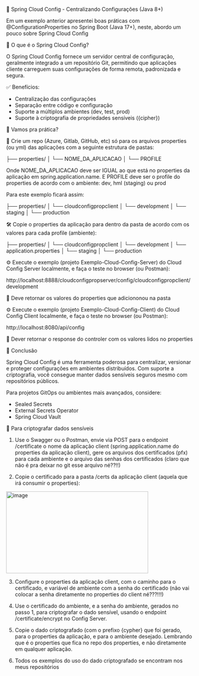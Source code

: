📌 Spring Cloud Config - Centralizando Configurações (Java 8+)

Em um exemplo anterior apresentei boas práticas com @ConfigurationProperties no Spring Boot (Java 17+), neste, abordo um pouco sobre Spring Cloud Config


🚀 O que é o Spring Cloud Config?

O Spring Cloud Config fornece um servidor central de configuração, geralmente integrado a um repositório Git, permitindo que aplicações cliente carreguem suas configurações de forma remota, padronizada e segura.


✅ Benefícios:

- Centralização das configurações
- Separação entre código e configuração
- Suporte a múltiplos ambientes (dev, test, prod)
- Suporte à criptografia de propriedades sensíveis ({cipher})

🚀 Vamos pra prática?

📁 Crie um repo (Azure, Gitlab, GitHub, etc) só para os arquivos properties (ou yml) das aplicações com a seguinte estrutura de pastas:

├── properties/
│   └── NOME_DA_APLICACAO
│         └── PROFILE

Onde NOME_DA_APLICACAO deve ser IGUAL ao que está no properties da aplicação em spring.application.name. E PROFILE deve ser o profile do properties de acordo com o ambiente: dev, hml (staging) ou prod

Para este exemplo ficará assim:

├── properties/
│   └── cloudconfigpropclient
│         └── development
│         └── staging
│         └── production

🛠️ Copie o properties da aplicação para dentro da pasta de acordo com os valores para cada profile (ambiente):

├── properties/
│   └── cloudconfigpropclient
│         └── development
│               └── application.properties
│         └── staging
│         └── production

⚙️ Execute o exemplo (projeto Exemplo-Cloud-Config-Server) do Cloud Config Server localmente, e faça o teste no browser (ou Postman):

http://localhost:8888/cloudconfigpropserver/config/cloudconfigpropclient/development

🧠 Deve retornar os valores do properties que adiciononou na pasta

⚙️ Execute o exemplo (projeto Exemplo-Cloud-Config-Client) do Cloud Config Client localmente, e faça o teste no browser (ou Postman):

http://localhost:8080/api/config

🧠 Dever retornar o response do controler com os valores lidos no properties

🧵 Conclusão

Spring Cloud Config é uma ferramenta poderosa para centralizar, versionar e proteger configurações em ambientes distribuídos. Com suporte a criptografia, você consegue manter dados sensíveis seguros mesmo com repositórios públicos.

Para projetos GitOps ou ambientes mais avançados, considere:

- Sealed Secrets
- External Secrets Operator
- Spring Cloud Vault

🔐 Para criptografar dados sensíveis

1) Use o Swagger ou o Postman, envie via POST para o endpoint /certificate o nome da aplicação client (spring.application.name do properties da aplicação client), gere os arquivos dos certificados (pfx) para cada ambiente e o arquivo das senhas dos certificados (claro que não é pra deixar no git esse arquivo né??!!)

2) Copie o certificado para a pasta /certs da aplicação client (aquela que irá consumir o properties):
<img width="382" height="220" alt="image" src="https://github.com/user-attachments/assets/7ae63cf6-0dcd-4534-9790-3d6d736849ba" />

3) Configure o properties da aplicação client, com o caminho para o certificado, e variável de ambiente com a senha do certificado (não vai colocar a senha diretamente no properties do client né???!!!)

4) Use o certificado do ambiente, e a senha do ambiente, gerados no passo 1, para criptografar o dado sensível, usando o endpoint /certificate/encrypt no Config Server.

5) Copie o dado criptografado (com o prefixo {cypher} que foi gerado, para o properties da aplicação, e para o ambiente desejado. Lembrando que é o properties que fica no repo dos properties, e não diretamente em qualquer aplicação.

6) Todos os exemplos do uso do dado criptografado se encontram nos meus repositórios
